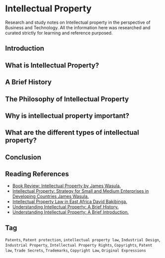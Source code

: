 # Intellectual Property

Research and study notes on Intellectual property in the perspective of Business and Technology. All the information here was researched and curated strictly for learning and reference purposed. 

## Introduction

## What is Intellectual Property?

## A Brief History

## The Philosophy of Intellectual Property

## Why is intellectual property important?

## What are the different types of intellectual property?

## Conclusion

## Reading References

* [Book Review: Intellectual Property by James Wasula.](https://piusnmuhumuza.medium.com/book-review-intellectual-property-by-james-wasula-5069e1621dba)
* [Intellectual Property: Strategy for Small and Medium Enterprises in Developing Countries James Wasula.](https://www.goodreads.com/book/show/60284998-intellectual-property)
* [Intellectual Property Law in East Africa David Bakibinga.](https://www.goodreads.com/book/show/61050536-intellectual-property-law-in-east-africa)
* [Understanding Intellectual Property: A Brief History.](https://piusnmuhumuza.medium.com/a-brief-history-of-intellectual-property-81b5aa576c63)
* [Understanding Intellectual Property: A Brief Introduction.](https://piusnmuhumuza.medium.com/intellectual-property-in-a-big-nutshell-560c417eb137)

## Tag

``Patents``, ``Patent protection``, ``intellectual property law``, ``Industrial Design``, ``Industrial Property``, ``Intellectual Property Rights``, ``Copyrights``, ``Patent law``, ``Trade Secrets``, ``Trademarks``, ``Copyright Law``, ``Original Expressions``